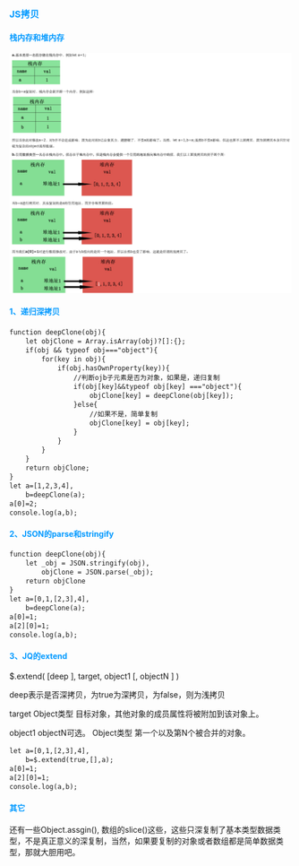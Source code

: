 ### <font color=#0099ff >JS拷贝</font>


#### <font color=#0099ff >栈内存和堆内存</font>

![图片](/img/copy_01.jpg)

#### <font color=#0099ff >1、递归深拷贝</font>

```
function deepClone(obj){
    let objClone = Array.isArray(obj)?[]:{};
    if(obj && typeof obj==="object"){
        for(key in obj){
            if(obj.hasOwnProperty(key)){
                //判断ojb子元素是否为对象，如果是，递归复制
                if(obj[key]&&typeof obj[key] ==="object"){
                    objClone[key] = deepClone(obj[key]);
                }else{
                    //如果不是，简单复制
                    objClone[key] = obj[key];
                }
            }
        }
    }
    return objClone;
}    
let a=[1,2,3,4],
    b=deepClone(a);
a[0]=2;
console.log(a,b);
```

#### <font color=#0099ff >2、JSON的parse和stringify</font>

```
function deepClone(obj){
    let _obj = JSON.stringify(obj),
        objClone = JSON.parse(_obj);
    return objClone
}    
let a=[0,1,[2,3],4],
    b=deepClone(a);
a[0]=1;
a[2][0]=1;
console.log(a,b);
```

#### <font color=#0099ff >3、JQ的extend</font>

$.extend( [deep ], target, object1 [, objectN ] )

deep表示是否深拷贝，为true为深拷贝，为false，则为浅拷贝

target Object类型 目标对象，其他对象的成员属性将被附加到该对象上。

object1  objectN可选。 Object类型 第一个以及第N个被合并的对象。 

```
let a=[0,1,[2,3],4],
    b=$.extend(true,[],a);
a[0]=1;
a[2][0]=1;
console.log(a,b);
```

#### <font color=#0099ff >其它</font>

还有一些Object.assgin(), 数组的slice()这些，这些只深复制了<span color=red>基本类型数据类型</span>，不是真正意义的深复制，当然，如果要复制的对象或者数组都是简单数据类型，那就大胆用吧。




